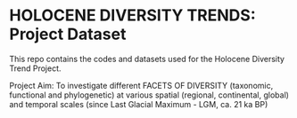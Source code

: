 # HOLOCENE DIVERSITY TRENDS: Project Dataset


This repo contains the  codes and datasets used for the Holocene Diversity Trend Project.

Project Aim: To investigate different FACETS OF DIVERSITY (taxonomic, functional and phylogenetic) at various 
spatial (regional, continental, global) and temporal scales (since Last Glacial Maximum - LGM, ca. 21 ka BP)
